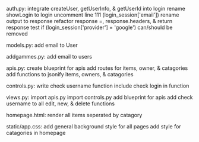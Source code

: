 auth.py:
  integrate createUser, getUserInfo, & getUserId into login
  rename showLogin to login
  uncomment line 111 (login_session['email'])
  rename output to response
  refactor response =, response.headers, & return response
  test if (login_session['provider'] = 'google') can/should be removed
  
models.py:
  add email to User

addgammes.py:
  add email to users

apis.py:
  create blueprint for apis
  add routes for items, owner, & catagories
  add functions to jsonify items, owners, & catagories

controls.py:
  write check username function
    include check login in function

views.py:
  import apis.py
  import controls.py
  add blueprint for apis
  add check username to all edit, new, & delete functions

homepage.html:
  render all items seperated by catagory

static/app.css:
  add general background style for all pages
  add style for catagories in homepage